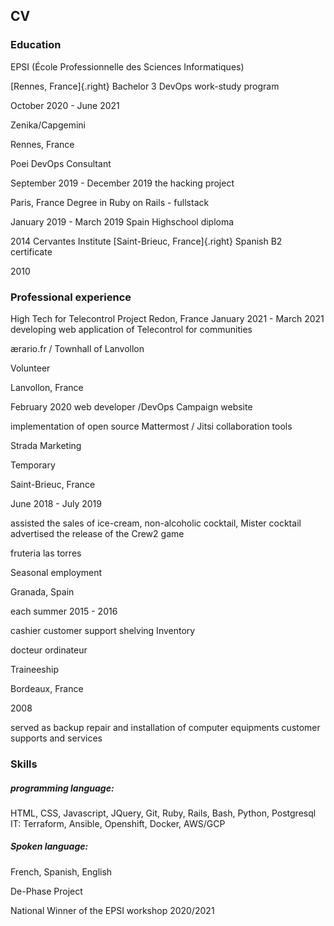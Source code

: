 ## CV

### Education

EPSI (École Professionnelle des Sciences Informatiques)

[Rennes, France]{.right}
Bachelor 3 DevOps work-study program

October 2020 - June 2021

Zenika/Capgemini

Rennes, France

Poei DevOps Consultant

September 2019 - December 2019
the hacking project

Paris, France
Degree in Ruby on Rails - fullstack

January 2019 - March 2019
Spain
Highschool diploma

2014
Cervantes Institute
[Saint-Brieuc, France]{.right}
Spanish B2 certificate

2010

### Professional experience

High Tech for Telecontrol Project
Redon, France
January 2021 - March 2021
developing web application of Telecontrol for communities

ærario.fr / Townhall of Lanvollon

Volunteer

Lanvollon, France

February 2020
web developer /DevOps Campaign website

implementation of open source Mattermost / Jitsi collaboration tools

Strada Marketing

Temporary

Saint-Brieuc, France

June 2018 - July 2019

assisted the sales of ice-cream, non-alcoholic cocktail, Mister cocktail
advertised the release of the Crew2 game

fruteria las torres

Seasonal employment

Granada, Spain

each summer 2015 - 2016

cashier
customer support
shelving Inventory

docteur ordinateur

Traineeship

Bordeaux, France

2008

served as backup
repair and installation of computer equipments
customer supports and services

### Skills

##### programming language:

HTML, CSS, Javascript, JQuery, Git, Ruby, Rails, Bash, Python, Postgresql
IT:
Terraform, Ansible, Openshift, Docker, AWS/GCP

##### Spoken language:

French, Spanish, English

De-Phase Project

National Winner of the EPSI workshop 2020/2021
